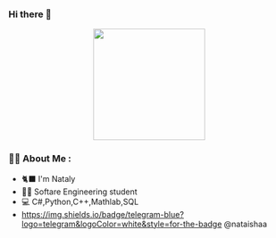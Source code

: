 ### Hi there 👋

<div id="header" align="center">
  <img src="https://media.giphy.com/media/uzglgIsyY1Cgg/giphy.gif" width="200"/>
</div>


### :woman_technologist: About Me : 
- 🐈‍⬛ I'm Nataly
- 🧑‍🎓 Softare Engineering student
- 💻 C#,Python,C++,Mathlab,SQL
- https://img.shields.io/badge/telegram-blue?logo=telegram&logoColor=white&style=for-the-badge @nataishaa
  
  
